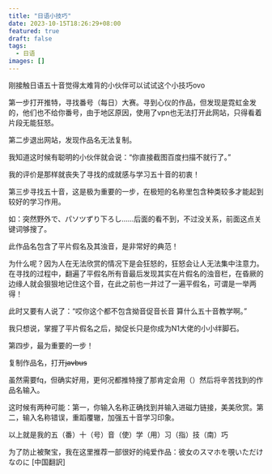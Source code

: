 ```yaml
---
title: "日语小技巧"
date: 2023-10-15T18:26:29+08:00
featured: true
draft: false
tags:
  - 日语
images: []
---
```


刚接触日语五十音觉得太难背的小伙伴可以试试这个小技巧ovo

第一步打开推特，寻找番号（每日）大赛。寻到心仪的作品，但发现是霓虹金发的，他们也不给你番号，由于地区原因，使用了vpn也无法打开此网站，只得看着片段无能狂怒。

第二步退出网站，发现作品名无法复制。

我知道这时候有聪明的小伙伴就会说：“你直接截图百度扫描不就行了。”

我的评价是那样就丧失了寻找的成就感与学习五十音的初衷！

第三步寻找五十音，这是极为重要的一步，在极短的名称里包含种类较多才能起到较好的学习作用。

如：突然野外で、パソツずり下ろし……后面的看不到，不过没关系，前面这点关键词够搜了。

此作品名包含了平片假名及其浊音，是非常好的典范！

为什么呢？因为人在无法欣赏的情况下是会狂怒的，狂怒会让人无法集中注意力。在寻找的过程中，翻遍了平假名所有音最后发现其实在片假名的浊音栏，在昏厥的边缘人就会狠狠地记住这个音，在此之前也一并过了一遍平假名，可谓是一举两得！

此时又要有人说了：“哎你这个都不包含拗音促音长音 算什么五十音教学啊。”

我只想说，掌握了平片假名之后，拗促长只是你成为N1大佬的小小绊脚石。

第四步，最为重要的一步！

复制作品名，打开~~javbus~~

虽然需要fq，但确实好用，更何况都推特搜了那肯定会用（）然后将辛苦找到的作品名输入。

这时候有两种可能：第一，你输入名称正确找到并输入进磁力链接，美美欣赏。第二，输入名称错误，重蹈覆辙，加强五十音学习印象。

以上就是我的五（番）十（号）音（使）学（用）习（指）技（南）巧

为了防止被聚宝，我在这里推荐一部很好的纯爱作品：彼女のスマホを覗いただけなのに [中国翻訳]